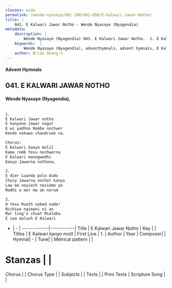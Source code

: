 ```yaml
---
classes: wide
permalink: /wende-nyasaye/001-100/041-050/E-Kalwari-Jawar-Notho/
title: |
    041. E Kalwari Jawar Notho - Wende Nyasaye (Nyagendia)
metadata:
    description: |
        Wende Nyasaye (Nyagendia) 041. E Kalwari Jawar Notho.  1. E Kalwari Jawar notho E kanyono Jawar nogur E wi yadhno Rembe nochwer Kendo nokawo chandruok na.  Chorus: E Kalwari kanyo molil Kama remb Yesu nochwerna E Kalwari manogwedhi Kanyo Jawarna nothona.  2. E dier Luanda polo dudo Chuny Jawarna nochot kanyo Law ma noyiech nosiemo yo Madhi e mor ma ok norum  3. O Yesu Ruoth nobed nade! Nichiwo ngimani ni an Mar ting'o chuat Msalaba E saa malach E Kalwari  
    keywords:  |
        Wende Nyasaye (Nyagendia), adventhymnals, advent hymnals, E Kalwari Jawar Notho,  1.. E Kalwari kanyo molil
    author: Brian Onang'o
---
```


#### Advent Hymnals
## 041. E KALWARI JAWAR NOTHO
####  Wende Nyasaye (Nyagendia),

```txt

1.
E Kalwari Jawar notho
E kanyono Jawar nogur
E wi yadhno Rembe nochwer
Kendo nokawo chandruok na.

Chorus:
E Kalwari kanyo molil
Kama remb Yesu nochwerna
E Kalwari manogwedhi
Kanyo Jawarna nothona.

2.
E dier Luanda polo dudo
Chuny Jawarna nochot kanyo
Law ma noyiech nosiemo yo
Madhi e mor ma ok norum

3.
O Yesu Ruoth nobed nade!
Nichiwo ngimani ni an
Mar ting'o chuat Msalaba
E saa malach E Kalwari


```

- |   -  |
-------------|------------|
Title | E Kalwari Jawar Notho |
Key |  |
Titles | E Kalwari kanyo molil |
First Line |  1. |
Author | 
Year | 
Composer| |
Hymnal|  - |
Tune|  |
Metrical pattern | |
# Stanzas |  |
Chorus |  |
Chorus Type |  |
Subjects | |
Texts |  |
Print Texts | 
Scripture Song |  |
    
